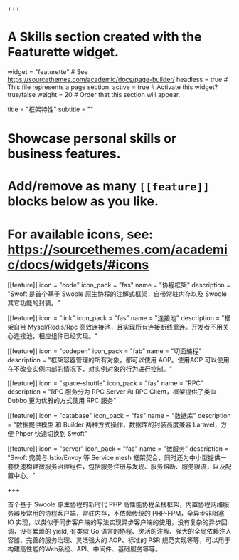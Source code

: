 +++
# A Skills section created with the Featurette widget.
widget = "featurette"  # See https://sourcethemes.com/academic/docs/page-builder/
headless = true  # This file represents a page section.
active = true  # Activate this widget? true/false
weight = 20  # Order that this section will appear.

title = "框架特性"
subtitle = ""

# Showcase personal skills or business features.
# 
# Add/remove as many `[[feature]]` blocks below as you like.
# 
# For available icons, see: https://sourcethemes.com/academic/docs/widgets/#icons

[[feature]]
  icon = "code"
  icon_pack = "fas"
  name = "协程框架"
  description = "Swoft 是首个基于 Swoole 原生协程的注解式框架，自带常驻内存以及 Swoole 其它功能的封装。"
  
[[feature]]
  icon = "link"
  icon_pack = "fas"
  name = "连接池"
  description = "框架自带 Mysql/Redis/Rpc 高效连接池，且实现所有连接断线重连。开发者不用关心连接池，相应组件已经实现。"  
  
[[feature]]
  icon = "codepen"
  icon_pack = "fab"
  name = "切面编程"
  description = "框架容器管理的所有对象，都可以使用 AOP。使用AOP 可以使用在不改变实例内部的情况下，对实例对象的行为进行控制。"

  [[feature]]
  icon = "space-shuttle"
  icon_pack = "fas"
  name = "RPC"
  description = "RPC 服务分为 RPC Server 和 RPC Client，框架提供了类似 Dubbo 更为优雅的方式使用 RPC 服务"
  
[[feature]]
  icon = "database"
  icon_pack = "fas"
  name = "数据库"
  description = "数据提供模型 和 Builder 两种方式操作，数据库的封装高度兼容 Laravel，方便 Phper 快速切换到 Swoft"  
  
[[feature]]
  icon = "server"
  icon_pack = "fas"
  name = "微服务"
  description = "Swoft 完美与 Istio/Envoy 等 Service mesh 框架契合，同时还为中小型提供一套快速构建微服务治理组件，包括服务注册与发现、服务熔断、服务限流，以及配置中心。"

+++

首个基于 Swoole 原生协程的新时代 PHP 高性能协程全栈框架，内置协程网络服务器及常用的协程客户端，常驻内存，不依赖传统的 PHP-FPM，全异步非阻塞 IO 实现，以类似于同步客户端的写法实现异步客户端的使用，没有复杂的异步回调，没有繁琐的 yield, 有类似 Go 语言的协程、灵活的注解、强大的全局依赖注入容器、完善的服务治理、灵活强大的 AOP、标准的 PSR 规范实现等等，可以用于构建高性能的Web系统、API、中间件、基础服务等等。
